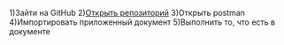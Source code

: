 1)Зайти на GitHub
2)[Открыть репозиторий](https://github.com/HeCaxap17/Diplome)
3)Открыть postman
4)Импортировать приложенный документ
5)Выполнить то, что есть в документе
